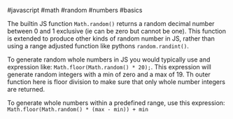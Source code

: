 #javascript #math #random #numbers #basics

The builtin JS function `Math.random()` returns a random decimal number between 0 and 1 exclusive (ie can be zero but cannot be one). This function is extended to produce other kinds of random number in JS, rather than using a range adjusted function like pythons `random.randint()`.

To generate random whole numbers in JS you would typically use and expression like:
`Math.floor(Math.random() * 20);`.
This expression will generate random integers with a min of zero and a max of 19. Th outer function here is floor division to make sure that only whole number integers are returned.

To generate whole numbers within a predefined range, use this expression:
`Math.floor(Math.random() * (max - min)) + min`
